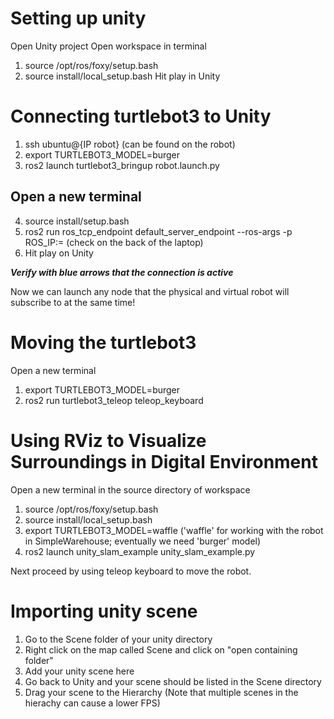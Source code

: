 # Setting up unity
Open Unity project
Open workspace in terminal
1. source /opt/ros/foxy/setup.bash
2. source install/local_setup.bash 
Hit play in Unity

# Connecting turtlebot3 to Unity
1. ssh ubuntu@{IP robot} (can be found on the robot)
2. export TURTLEBOT3_MODEL=burger
3. ros2 launch turtlebot3_bringup robot.launch.py

## Open a new terminal 
4. source install/setup.bash 
5. ros2 run ros_tcp_endpoint  default_server_endpoint --ros-args -p ROS_IP:= <laptop IP> (check on the back of the laptop)
6. Hit play on Unity

***Verify with blue arrows that the connection is active***

Now we can launch any node that the physical and virtual robot will subscribe to at the 
same time!

# Moving the turtlebot3 
Open a new terminal
1. export TURTLEBOT3_MODEL=burger
2. ros2 run turtlebot3_teleop teleop_keyboard

# Using RViz to Visualize Surroundings in Digital Environment
Open a new terminal in the source directory of workspace
1. source /opt/ros/foxy/setup.bash
2. source install/local_setup.bash
3. export TURTLEBOT3_MODEL=waffle ('waffle' for working with the robot in SimpleWarehouse; eventually we need 'burger' model)
4. ros2 launch unity_slam_example unity_slam_example.py

Next proceed by using teleop keyboard to move the robot. 

# Importing unity scene
1. Go to the Scene folder of your unity directory
2. Right click on the map called Scene and click on "open containing folder"
3. Add your unity scene here
4. Go back to Unity and your scene should be listed in the Scene directory
5. Drag your scene to the Hierarchy (Note that multiple scenes in the hierachy can cause a lower FPS)
